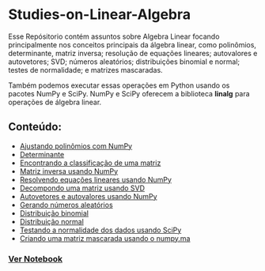 # Studies-on-Linear-Algebra

Esse Repósitorio contém assuntos sobre Algebra Linear focando principalmente nos conceitos principais da álgebra linear, como polinômios, determinante, matriz inversa; resolução de equações lineares; autovalores e autovetores; SVD; números aleatórios; distribuições binomial e normal; testes de normalidade; e matrizes mascaradas. 

Também podemos executar essas operações em Python usando os pacotes NumPy e SciPy.  NumPy e SciPy oferecem a biblioteca **linalg**  para operações de álgebra linear.

## Conteúdo:

- [Ajustando polinômios com NumPy](https://github.com/JessicaHora/Studies-on-Linear-Algebra/tree/main/Linear-algebra#ajustando-polin%C3%B4mios-com-numpy)
- [Determinante](https://github.com/JessicaHora/Studies-on-Linear-Algebra/tree/main/Linear-algebra#determinante)
- [Encontrando a classificação de uma matriz](https://github.com/JessicaHora/Studies-on-Linear-Algebra/tree/main/Linear-algebra#encontrando-a-classifica%C3%A7%C3%A3o-de-uma-matriz)
- [Matriz inversa usando NumPy](https://github.com/JessicaHora/Studies-on-Linear-Algebra/tree/main/Linear-algebra#matriz-inversa-usando-numpy)
- [Resolvendo equações lineares usando NumPy](https://github.com/JessicaHora/Studies-on-Linear-Algebra/tree/main/Linear-algebra#resolvendo-equa%C3%A7%C3%B5es-lineares-usando-numpy)
- [Decompondo uma matriz usando SVD](https://github.com/JessicaHora/Studies-on-Linear-Algebra/tree/main/Linear-algebra#decompondo-uma-matriz-usando-svd)
- [Autovetores e autovalores usando NumPy](https://github.com/JessicaHora/Studies-on-Linear-Algebra/tree/main/Linear-algebra#autovetores-e-autovalores-usando-numpy)
- [Gerando números aleatórios](https://github.com/JessicaHora/Studies-on-Linear-Algebra/tree/main/Linear-algebra#gerando-n%C3%BAmeros-aleat%C3%B3rios)
- [Distribuição binomial](https://github.com/JessicaHora/Studies-on-Linear-Algebra/tree/main/Linear-algebra#distribui%C3%A7%C3%A3o-binomial)
- [Distribuição normal](https://github.com/JessicaHora/Studies-on-Linear-Algebra/tree/main/Linear-algebra#distribui%C3%A7%C3%A3o-normal)
- [Testando a normalidade dos dados usando SciPy](https://github.com/JessicaHora/Studies-on-Linear-Algebra/tree/main/Linear-algebra#testando-a-normalidade-dos-dados-usando-scipy)
- [Criando uma matriz mascarada usando o numpy.ma](https://github.com/JessicaHora/Studies-on-Linear-Algebra/tree/main/Linear-algebra#criando-uma--masked-array-usando-o-numpyma)

### [Ver Notebook](https://github.com/JessicaHora/Studies-on-Linear-Algebra/blob/main/Linear-algebra/Notebook/linear-algebra.ipynb)


